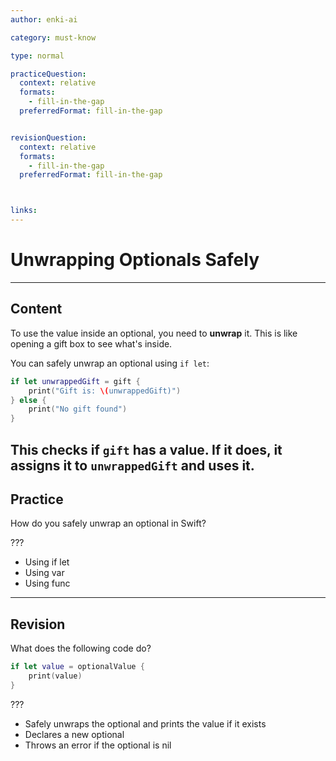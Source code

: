 ```yaml
---
author: enki-ai

category: must-know

type: normal

practiceQuestion:
  context: relative
  formats:
    - fill-in-the-gap
  preferredFormat: fill-in-the-gap


revisionQuestion:
  context: relative
  formats:
    - fill-in-the-gap
  preferredFormat: fill-in-the-gap



links:
---
```


# Unwrapping Optionals Safely

---
## Content

To use the value inside an optional, you need to **unwrap** it. This is like opening a gift box to see what's inside.

You can safely unwrap an optional using `if let`:

```swift
if let unwrappedGift = gift {
    print("Gift is: \(unwrappedGift)")
} else {
    print("No gift found")
}
```

This checks if `gift` has a value. If it does, it assigns it to `unwrappedGift` and uses it.
---
## Practice

How do you safely unwrap an optional in Swift?

???

- Using if let
- Using var
- Using func

---
## Revision

What does the following code do?

```swift
if let value = optionalValue {
    print(value)
}
```

???

- Safely unwraps the optional and prints the value if it exists
- Declares a new optional
- Throws an error if the optional is nil
